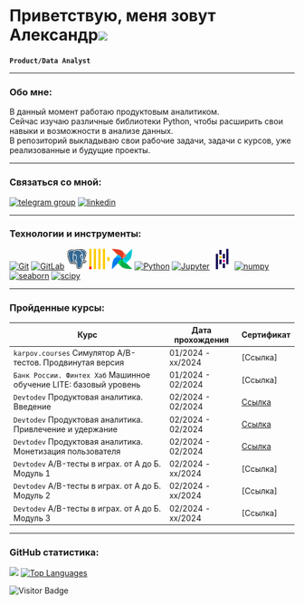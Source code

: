 # Приветствую, меня зовут Александр![](https://user-images.githubusercontent.com/18350557/176309783-0785949b-9127-417c-8b55-ab5a4333674e.gif)

**`Product/Data Analyst`**

-----------------------------------------------------------------------------------------------------------------------------------------
### Обо мне:

В данный момент работаю продуктовым аналитиком.\
Сейчас изучаю различные библиотеки Python, чтобы расширить свои навыки и возможности в анализе данных.\
В репозиторий выкладываю свои рабочие задачи, задачи с курсов, уже реализованные и будущие проекты.

-----------------------------------------------------------------------------------------------------------------------------------------
### Связаться со мной:
<p align="left">
<a href="https://t.me/ch1na_toown" target="_blank"><img src="https://cdn-icons-png.flaticon.com/512/2111/2111646.png" width="36" height="36" alt="telegram group" /></a>  
<a href="https://www.linkedin.com/in/alexander-kitaev-8b9a31201/" target="_blank"><img src="https://cdn-icons-png.flaticon.com/512/2504/2504799.png" width="36" height="36" alt="linkedin" /></a>

-----------------------------------------------------------------------------------------------------------------------------------------
### Технологии и инструменты:

<p align="left">
<a href="https://git-scm.com/" target="_blank" rel="noreferrer"><img src="https://raw.githubusercontent.com/danielcranney/readme-generator/main/public/icons/skills/git-colored.svg" width="36" height="36" alt="Git" /></a>
<a href="https://about.gitlab.com/" target="_blank" rel="noreferrer"><img src="https://icon.icepanel.io/Technology/svg/GitLab.svg" width="36" height="36" alt="GitLab" /></a>
<a href="https://ru.wikipedia.org/wiki/PostgreSQL" target="_blank" rel="noreferrer"><img src="https://github.com/devicons/devicon/blob/master/icons/postgresql/postgresql-original.svg" width="36" height="36" alt="PostgreSQL" /></a>    
<a href="https://clickhouse.com/docs/ru" target="_blank" rel="noreferrer"><img src="https://github.com/ClickHouse/ClickHouse/blob/master/docs/ru/images/logo.svg" width="36" height="36" alt="ClickHouse" /></a>
<a href="https://airflow.apache.org/docs/" target="_blank" rel="noreferrer"><img src="https://github.com/bipin-nag/svg-icons/blob/master/airflow.svg" width="36" height="36" alt="airflow.svg" /></a>  
<a href="https://www.python.org/" target="_blank" rel="noreferrer"><img src="https://raw.githubusercontent.com/danielcranney/readme-generator/main/public/icons/skills/python-colored.svg" width="36" height="36" alt="Python" /></a>  
<a href="https://jupyter.org/" target="_blank" rel="noreferrer"> <img src="https://raw.githubusercontent.com/daniilshat/daniilshat/2583381c09497c680369e95dce7e029d93484d94/icons/Jupyter.svg" alt="Jupyter" width="36" height="36"/></a>
<a href="https://pandas.pydata.org/" target="_blank" rel="noreferrer"><img src="https://github.com/devicons/devicon/blob/master/icons/pandas/pandas-original.svg" width="36" height="36" alt="pandas" /></a>
<a href="https://numpy.org/" target="_blank" rel="noreferrer"><img src="https://cdn.icon-icons.com/icons2/2699/PNG/96/numpy_logo_icon_168071.png" width="36" height="36" alt="numpy" /></a>
<a href="https://seaborn.pydata.org/" target="_blank" rel="noreferrer"><img src="https://github.com/mwaskom/seaborn/blob/master/doc/_static/logo-mark-lightbg.png" width="36" height="36" alt="seaborn" /></a>
<a href="https://scipy.org/" target="_blank" rel="noreferrer"><img src="https://scipy.org/images/logo.svg" width="36" height="36" alt="scipy" /></a>

-----------------------------------------------------------------------------------------------------------------------------------------
### Пройденные курсы:
| Курс                                                              | Дата прохождения  | Сертификат        |
| ----------------------------------------------------------------- | ----------------- | ----------------- |
| `karpov.courses` Симулятор A/B-тестов. Продвинутая версия         | 01/2024 - xx/2024 | [Ссылка] |
| `Банк России. Финтех Хаб` Машинное обучение LITE: базовый уровень | 01/2024 - 02/2024 | [Ссылка] |
| `Devtodev` Продуктовая аналитика. Введение                        | 02/2024 - 02/2024 | [Ссылка](https://legacy.edvice.pro/education/online-course/certificate/n44a0al_slW8pa69P2fy_Q/ "Devtodev. Введение") |
| `Devtodev` Продуктовая аналитика. Привлечение и удержание         | 02/2024 - 02/2024 | [Ссылка](https://legacy.edvice.pro/education/online-course/certificate/l5oa0al_slW8paGxPW_29w/ "Devtodev. Привлечение и удержание") |
| `Devtodev` Продуктовая аналитика. Монетизация пользователя        | 02/2024 - 02/2024 | [Ссылка](https://legacy.edvice.pro/education/online-course/certificate/n44a0al_slW8pa69P2fy_Q/ "Devtodev. Монетизация пользователя") |
| `Devtodev` A/B-тесты в играх. от А до Б. Модуль 1                 | 02/2024 - xx/2024 | [Ссылка] |
| `Devtodev` A/B-тесты в играх. от А до Б. Модуль 2                 | 02/2024 - xx/2024 | [Ссылка] |
| `Devtodev` A/B-тесты в играх. от А до Б. Модуль 3                 | 02/2024 - xx/2024 | [Ссылка] |

-----------------------------------------------------------------------------------------------------------------------------------------
### GitHub статистика:

<a href="http://www.github.com/alexkit-kat"><img src="https://github-readme-streak-stats.herokuapp.com/?user=alexkit-kat&stroke=ffffff&background=1c1917&ring=0891b2&fire=0891b2&currStreakNum=ffffff&currStreakLabel=0891b2&sideNums=ffffff&sideLabels=ffffff&dates=ffffff&hide_border=true" /></a>  <a href="https://github.com/alexkit-kat" align="left"><img src="https://github-readme-stats.vercel.app/api/top-langs/?username=alexkit-kat&langs_count=10&title_color=0891b2&text_color=ffffff&icon_color=0891b2&bg_color=1c1917&hide_border=true&locale=en&custom_title=Top%20%Languages" alt="Top Languages" /></a>

![Visitor Badge](https://visitor-badge.laobi.icu/badge?page_id=alexkit-kat)
